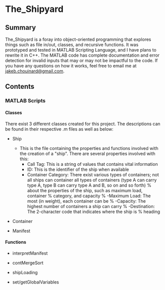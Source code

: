 # The_Shipyard

## Summary
The_Shipyard is a foray into object-oriented programming that explores things such as file in/out, classes, and recursive functions. It was prototyped and tested in MATLAB Scripting Language, and I have plans to rewrite it in C++. The MATLAB code has complete documentation and error detection for invalid inputs that may or may not be impactful to the code. If you have any questions on how it works, feel free to email me at jakeb.chouinard@gmail.com.
## Contents
### MATLAB Scripts
#### Classes
There exist 3 different classes created for this project. The descriptions can be found in their respective .m files as well as below:
  - Ship
    - This is the file containing the properties and functions involved with the creation of a "ship". There are several properties involved with this:
      - Call Tag: This is a string of values that contains vital information
      - ID: This is the identifier of the ship when available
      - Container Category: There exist various types of containers; not all ships can container all types of containers (type A can carry type A, type B can carry type A and B, so on and so forth)
%      about the properties of the ship, such as maximum load, container
%      category, and capacity
%     -Maximum Load: The most (in weight), each container can be
%     -Capacity: The highest number of containers a ship can carry
%     -Destination: The 2-character code that indicates where the ship is
%     heading
  - Container

  - Manifest

#### Functions

  - interpretManifest

  - contMergeSort

  - shipLoading

  - set/getGlobalVariables
